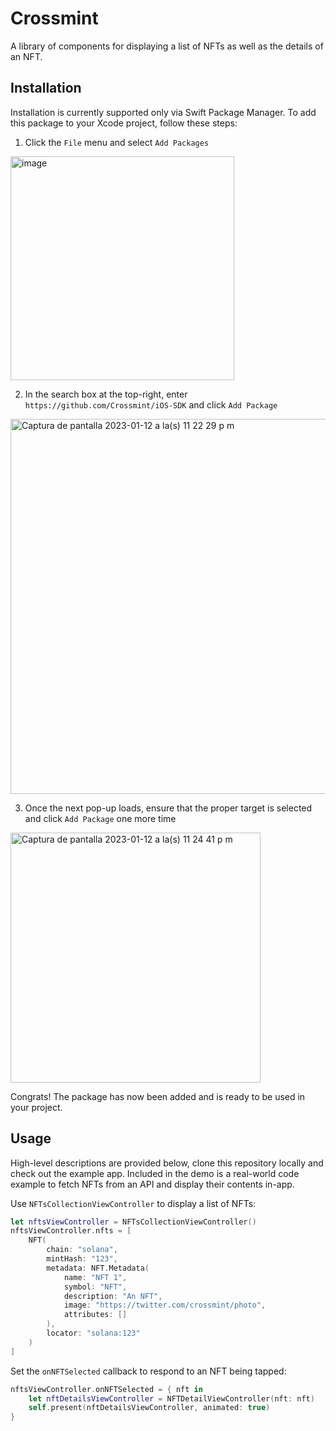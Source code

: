 # Crossmint

A library of components for displaying a list of NFTs as well as the details of an NFT.

## Installation

Installation is currently supported only via Swift Package Manager. To add this package to your Xcode project, follow these steps:

1. Click the `File` menu and select `Add Packages`
<img width="358" alt="image" src="https://user-images.githubusercontent.com/103966567/212243361-3a83cf17-29a2-4728-a74f-f2e6d8ad0657.png">

2. In the search box at the top-right, enter `https://github.com/Crossmint/iOS-SDK` and click `Add Package`
<img width="600" alt="Captura de pantalla 2023-01-12 a la(s) 11 22 29 p m" src="https://user-images.githubusercontent.com/103966567/212243753-1a0460b1-2f79-4c13-ada1-729e2613688c.png">

3. Once the next pop-up loads, ensure that the proper target is selected and click `Add Package` one more time
<img width="400" alt="Captura de pantalla 2023-01-12 a la(s) 11 24 41 p m" src="https://user-images.githubusercontent.com/103966567/212244005-e87823bc-8d48-445f-b999-4cdff40d3d55.png">

Congrats! The package has now been added and is ready to be used in your project.

## Usage

High-level descriptions are provided below, clone this repository locally and check out the example app. 
Included in the demo is a real-world code example to fetch NFTs from an API and display their contents in-app.

Use `NFTsCollectionViewController` to display a list of NFTs:
```swift
let nftsViewController = NFTsCollectionViewController()
nftsViewController.nfts = [
    NFT(
        chain: "solana",
        mintHash: "123",
        metadata: NFT.Metadata(
            name: "NFT 1",
            symbol: "NFT",
            description: "An NFT",
            image: "https://twitter.com/crossmint/photo",
            attributes: []
        ),
        locator: "solana:123"
    )
]
```

Set the `onNFTSelected` callback to respond to an NFT being tapped:
```swift
nftsViewController.onNFTSelected = { nft in
    let nftDetailsViewController = NFTDetailViewController(nft: nft)
    self.present(nftDetailsViewController, animated: true)
}
```
